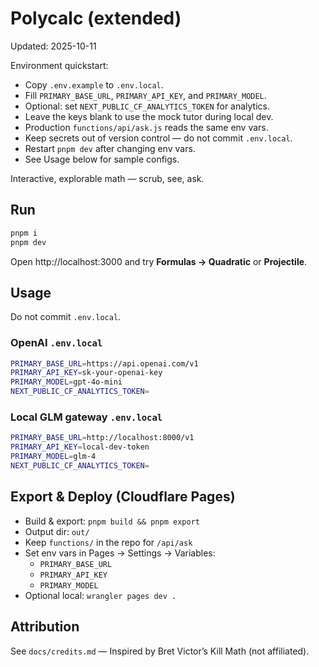 # Polycalc (extended)
Updated: 2025-10-11

Environment quickstart:
- Copy `.env.example` to `.env.local`.
- Fill `PRIMARY_BASE_URL`, `PRIMARY_API_KEY`, and `PRIMARY_MODEL`.
- Optional: set `NEXT_PUBLIC_CF_ANALYTICS_TOKEN` for analytics.
- Leave the keys blank to use the mock tutor during local dev.
- Production `functions/api/ask.js` reads the same env vars.
- Keep secrets out of version control — do not commit `.env.local`.
- Restart `pnpm dev` after changing env vars.
- See Usage below for sample configs.

Interactive, explorable math — scrub, see, ask.

## Run
```bash
pnpm i
pnpm dev
```
Open http://localhost:3000 and try **Formulas → Quadratic** or **Projectile**.

## Usage

Do not commit `.env.local`.

### OpenAI `.env.local`

```bash
PRIMARY_BASE_URL=https://api.openai.com/v1
PRIMARY_API_KEY=sk-your-openai-key
PRIMARY_MODEL=gpt-4o-mini
NEXT_PUBLIC_CF_ANALYTICS_TOKEN=
```

### Local GLM gateway `.env.local`

```bash
PRIMARY_BASE_URL=http://localhost:8000/v1
PRIMARY_API_KEY=local-dev-token
PRIMARY_MODEL=glm-4
NEXT_PUBLIC_CF_ANALYTICS_TOKEN=
```

## Export & Deploy (Cloudflare Pages)
- Build & export: `pnpm build && pnpm export`
- Output dir: `out/`
- Keep `functions/` in the repo for `/api/ask`
- Set env vars in Pages → Settings → Variables:
  - `PRIMARY_BASE_URL`
  - `PRIMARY_API_KEY`
  - `PRIMARY_MODEL`
- Optional local: `wrangler pages dev .`

## Attribution
See `docs/credits.md` — Inspired by Bret Victor’s Kill Math (not affiliated).
